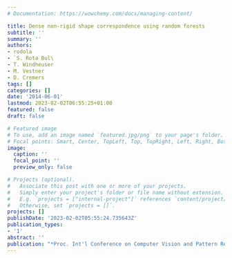 ```yaml
---
# Documentation: https://wowchemy.com/docs/managing-content/

title: Dense non-rigid shape correspondence using random forests
subtitle: ''
summary: ''
authors:
- rodola
- ̀ S. Rota Bul\
- T. Windheuser
- M. Vestner
- D. Cremers
tags: []
categories: []
date: '2014-06-01'
lastmod: 2023-02-02T06:55:25+01:00
featured: false
draft: false

# Featured image
# To use, add an image named `featured.jpg/png` to your page's folder.
# Focal points: Smart, Center, TopLeft, Top, TopRight, Left, Right, BottomLeft, Bottom, BottomRight.
image:
  caption: ''
  focal_point: ''
  preview_only: false

# Projects (optional).
#   Associate this post with one or more of your projects.
#   Simply enter your project's folder or file name without extension.
#   E.g. `projects = ["internal-project"]` references `content/project/deep-learning/index.md`.
#   Otherwise, set `projects = []`.
projects: []
publishDate: '2023-02-02T05:55:24.735643Z'
publication_types:
- '1'
abstract: ''
publication: "*Proc. Int'l Conference on Computer Vision and Pattern Recognition (CVPR)*"
---
```

